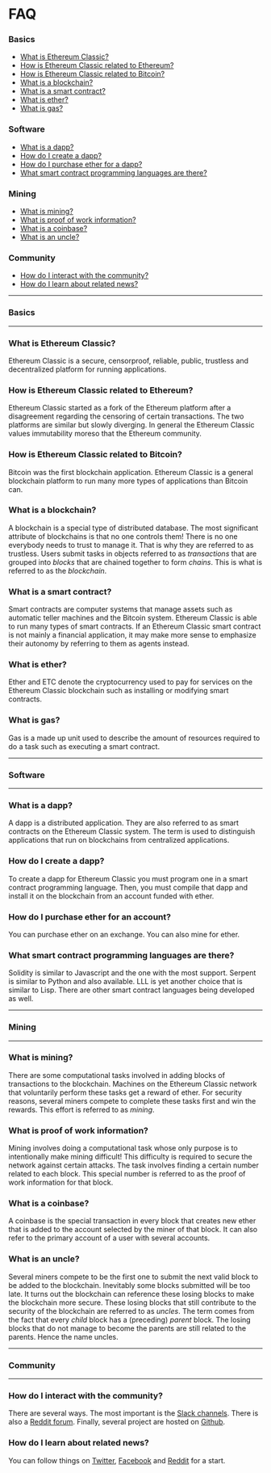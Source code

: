 # FAQ

### Basics

* [What is Ethereum Classic?](#user-content-what-is-ethereum-classic)
* [How is Ethereum Classic related to Ethereum?](#user-content-how-is-ethereum-classic-related-to-ethereum)
* [How is Ethereum Classic related to Bitcoin?](#user-content-how-is-ethereum-classic-related-to-bitcoin)
* [What is a blockchain?](#user-content-what-is-a-blockchain)
* [What is a smart contract?](#user-content-what-is-a-smart-contract)
* [What is ether?](#user-content-what-is-ether)
* [What is gas?](#user-content-what-is-gas)

### Software

* [What is a dapp?](#user-content-what-is-a-dapp)
* [How do I create a dapp?](#user-content-how-do-i-create-a-dapp)
* [How do I purchase ether for a dapp?](#user-content-how-do-i-purchase-ether-for-a-dapp)
* [What smart contract programming languages are there?](#user-content-what-smart-contract-programming-languages-are-there)

### Mining

* [What is mining?](#user-content-what-is-mining)
* [What is proof of work information?](#user-content-what-is-proof-of-work-information)
* [What is a coinbase?](#user-content-what-is-a-coinbase)
* [What is an uncle?](#user-content-what-is-an-uncle)

### Community

* [How do I interact with the community?](#user-content-how-do-i-interact-with-the-community)
* [How do I learn about related news?](#user-content-how-do-i-learn-about-related-news)

---
### Basics
---

### What is Ethereum Classic?

Ethereum Classic is a secure, censorproof, reliable, public, trustless and decentralized platform for running applications.

### How is Ethereum Classic related to Ethereum?

Ethereum Classic started as a fork of the Ethereum platform after a disagreement regarding the censoring of certain transactions.  The two platforms are similar but slowly diverging.  In general the Ethereum Classic values immutability moreso that the Ethereum community.

### How is Ethereum Classic related to Bitcoin?

Bitcoin was the first blockchain application.  Ethereum Classic is a general blockchain platform to run many more types of applications than Bitcoin can.

### What is a blockchain?

A blockchain is a special type of distributed database.  The most significant attribute of blockchains is that no one controls them!  There is no one everybody needs to trust to manage it.  That is why they are referred to as trustless.  Users submit tasks in objects referred to as *transactions* that are grouped into *blocks* that are chained together to form *chains*.  This is what is referred to as the *blockchain*.

### What is a smart contract?

Smart contracts are computer systems that manage assets such as automatic teller machines and the Bitcoin system.  Ethereum Classic is able to run many types of smart contracts.  If an Ethereum Classic smart contract is not mainly a financial application, it may make more sense to emphasize their autonomy by referring to them as agents instead.

### What is ether?

Ether and ETC denote the cryptocurrency used to pay for services on the Ethereum Classic blockchain such as installing or modifying smart contracts.

### What is gas?

Gas is a made up unit used to describe the amount of resources required to do a task such as executing a smart contract.

---
### Software
---

### What is a dapp?

A dapp is a distributed application.  They are also referred to as smart contracts on the Ethereum Classic system.  The term is used to distinguish applications that run on blockchains from centralized applications.

### How do I create a dapp?

To create a dapp for Ethereum Classic you must program one in a smart contract programming language.  Then, you must compile that dapp and install it on the blockchain from an account funded with ether.

### How do I purchase ether for an account?

You can purchase ether on an exchange.  You can also mine for ether.

### What smart contract programming languages are there?

Solidity is similar to Javascript and the one with the most support.  Serpent is similar to Python and also available.  LLL is yet another choice that is similar to Lisp.  There are other smart contract languages being developed as well.

---
### Mining
---

### What is mining?

There are some computational tasks involved in adding blocks of transactions to the blockchain.  Machines on the Ethereum Classic network that voluntarily perform these tasks get a reward of ether.  For security reasons, several miners compete to complete these tasks first and win the rewards.  This effort is referred to as *mining*.

### What is proof of work information?

Mining involves doing a computational task whose only purpose is to intentionally make mining difficult!  This difficulty is required to secure the network against certain attacks.  The task involves finding a certain number related to each block.  This special number is referred to as the proof of work information for that block.

### What is a coinbase?

A coinbase is the special transaction in every block that creates new ether that is added to the account selected by the miner of that block.  It can also refer to the primary account of a user with several accounts.

### What is an uncle?

Several miners compete to be the first one to submit the next valid block to be added to the blockchain.  Inevitably some blocks submitted will be too late.  It turns out the blockchain can reference these losing blocks to make the blockchain more secure.   These losing blocks that still contribute to the security of the blockchain are referred to as *uncles*.
The term comes from the fact that every *child* block has a (preceding) *parent* block. The losing blocks that do not manage to become the parents are still related to the parents.  Hence the name uncles.

---
### Community
---

### How do I interact with the community?

There are several ways.  The most important is the [Slack channels](http://ethereumclassic.herokuapp.com/).  There is also a [Reddit forum](https://www.reddit.com/r/EthereumClassic/).  Finally, several
project are hosted on [Github](https://github.com/ethereumproject).

### How do I learn about related news?

You can follow things on [Twitter](https://twitter.com/eth_classic), [Facebook](https://www.facebook.com/EthereumClassicETC/) and [Reddit](https://www.reddit.com/r/EthereumClassic/) for a start.
